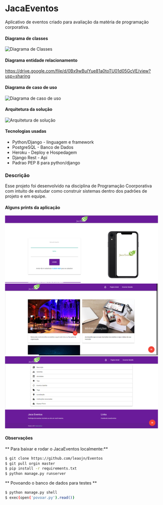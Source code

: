 # JacaEventos
Aplicativo de eventos criado para avaliação da matéria de programação corporativa.

#### Diagrama de classes
![](http://gdurl.com/clKR "Diagrama de Classes")
#### Diagrama entidade relacionamento
https://drive.google.com/file/d/0Bx9wBuIYue81a0toTU01d05GcVE/view?usp=sharing
#### Diagrama de caso de uso
![](http://gdurl.com/eiR6 "Diagrama de caso de uso")
#### Arquitetura da solução
![](http://gdurl.com/UUGM "Arquitetura de solução")

#### Tecnologias usadas
* Python/Django - linguagem e framework
* PostgreSQL - Banco de Dados
* Heroku - Deploy e Hospedagem
* Django Rest - Api
* Padrao PEP 8 para python/django

### Descrição
Esse projeto foi desenvolvido na disciplina de Programação Coorporativa com intuito de estudar como construir sistemas dentro dos padrões de projeto e em equipe.

#### Alguns prints da aplicação
![](prints/login.png "Tela de inicio")
![](prints/pagina-inicial-not-button.png "Tela de inicio")
![](prints/principal-evento.png "Tela de inicio")



#### Observações

** Para baixar e rodar o JacaEventos localmente:**

```bash
$ git clone https://github.com/leaojn/Eventos
$ git pull orgin master
$ pip install -r requirements.txt
$ python manage.py runserver
```

** Povoando o banco de dados para testes **
```bash
$ python manage.py shell
$ exec(open('povoar.py').read())
```
